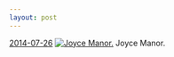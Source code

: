 ```yaml
---
layout: post
---
```


<p>
  <time><a href="/351">2014-07-26</a></time>
  <a href="/351"><img src="{{ site.assets_url }}/351-640.jpg" srcset="{{ site.assets_url }}/351-1280.jpg 1280w, {{ site.assets_url }}/351-960.jpg 960w, {{ site.assets_url }}/351-640.jpg 640w, {{ site.assets_url }}/351-320.jpg 320w" sizes="(min-width: 700px) 50vw, calc(100vw - 2rem)" alt="Joyce Manor." /></a>
  <span>Joyce Manor.</span>
</p>
